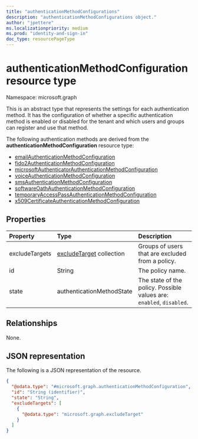 ```yaml
---
title: "authenticationMethodConfigurations"
description: "authenticationMethodConfigurations object."
author: "jpettere"
ms.localizationpriority: medium
ms.prod: "identity-and-sign-in"
doc_type: resourcePageType
---
```


# authenticationMethodConfiguration resource type
Namespace: microsoft.graph

This is an abstract type that represents the settings for each authentication method. It has the configuration of whether a specific authentication method is enabled or disabled for the tenant and which users and groups can register and use that method.

The following authentication methods are derived from the **authenticationMethodConfiguration** resource type:
+ [emailAuthenticationMethodConfiguration](emailauthenticationmethodconfiguration.md)
+ [fido2AuthenticationMethodConfiguration](fido2authenticationmethodconfiguration.md)
+ [microsoftAuthenticatorAuthenticationMethodConfiguration](microsoftauthenticatorauthenticationmethodconfiguration.md)
+ [voiceAuthenticationMethodConfiguration](voiceauthenticationmethodconfiguration.md)
+ [smsAuthenticationMethodConfiguration](smsauthenticationmethodconfiguration.md)
+ [softwareOathAuthenticationMethodConfiguration](softwareoathauthenticationmethodconfiguration.md)
+ [temporaryAccessPassAuthenticationMethodConfiguration](smsauthenticationmethodconfiguration.md)
+ [x509CertificateAuthenticationMethodConfiguration](x509certificateauthenticationmethodconfiguration.md)

## Properties
|Property|Type|Description|
|:---|:---|:---|
|excludeTargets|[excludeTarget](../resources/excludetarget.md) collection|Groups of users that are excluded from a policy.|
|id|String|The policy name.|
|state|authenticationMethodState|The state of the policy. Possible values are: `enabled`, `disabled`.|

## Relationships
None.

## JSON representation
The following is a JSON representation of the resource.
<!-- {
  "blockType": "resource",
  "keyProperty": "id",
  "@odata.type": "microsoft.graph.authenticationMethodConfiguration",
  "openType": false
}
-->
``` json
{
  "@odata.type": "#microsoft.graph.authenticationMethodConfiguration",
  "id": "String (identifier)",
  "state": "String",
  "excludeTargets": [
    {
      "@odata.type": "microsoft.graph.excludeTarget"
    }
  ]
}
```
